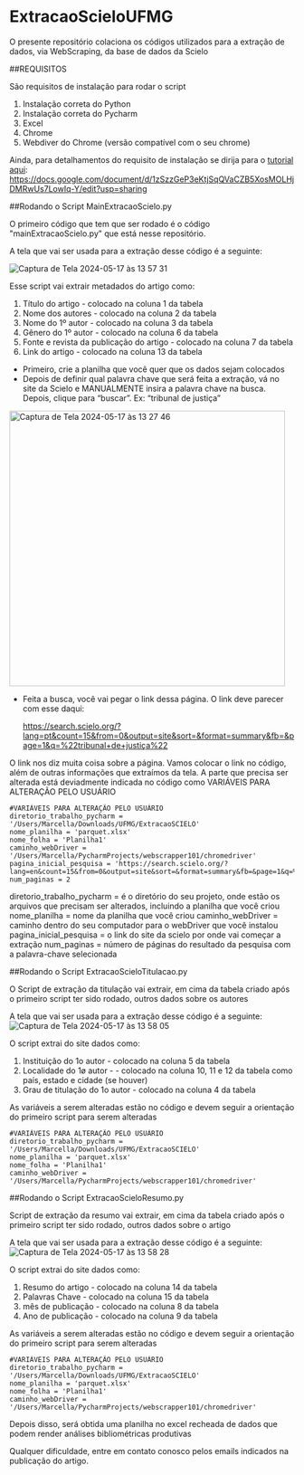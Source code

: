 # ExtracaoScieloUFMG
O presente repositório colaciona os códigos utilizados para a extração de dados, via WebScraping, da base de dados da Scielo

##REQUISITOS 

São requisitos de instalação para rodar o script 
1. Instalação correta do Python
2. Instalação correta do Pycharm
3. Excel
4. Chrome
5. Webdiver do Chrome (versão compatível com o seu chrome) 

Ainda, para detalhamentos do requisito de instalação se dirija para o [tutorial aqui](url): https://docs.google.com/document/d/1zSzzGeP3eKtjSqQVaCZB5XosMOLHjDMRwUs7LowIq-Y/edit?usp=sharing 

##Rodando o Script MainExtracaoScielo.py

O primeiro código que tem que ser rodado é o código "mainExtracaoScielo.py" que está nesse repositório. 

A tela que vai ser usada para a extração desse código é a seguinte: 

![Captura de Tela 2024-05-17 às 13 57 31](https://github.com/marcellacstr/ExtracaoScieloUFMG/assets/112347434/723902ef-6f3c-499b-83a8-2b9df10aa828)


Esse script vai extrair metadados do artigo como: 
1. Título do artigo - colocado na coluna 1 da tabela
2. Nome dos autores - colocado na coluna 2 da tabela
3. Nome do 1º autor - colocado na coluna 3 da tabela
4. Gênero do 1º autor - colocado na coluna 6 da tabela
5. Fonte e revista da publicação do artigo - colocado na coluna 7 da tabela
6. Link do artigo - colocado na coluna 13 da tabela

 - Primeiro, crie a planilha que você quer que os dados sejam colocados 
 - Depois de definir qual palavra chave que será feita a extração, vá no site da Scielo e MANUALMENTE insira a palavra chave na busca. Depois, clique para “buscar”. Ex: “tribunal de justiça” 

<img width="487" alt="Captura de Tela 2024-05-17 às 13 27 46" src="https://github.com/marcellacstr/ExtracaoScieloUFMG/assets/112347434/139609b1-2eef-4825-9fbe-2c7c5090c10b">

 - Feita a busca, você vai pegar o link dessa página. O link deve parecer com esse daqui:

   https://search.scielo.org/?lang=pt&count=15&from=0&output=site&sort=&format=summary&fb=&page=1&q=%22tribunal+de+justiça%22
 
O link nos diz muita coisa sobre a página. Vamos colocar o link no código, além de outras informações que extraímos da tela. A parte que precisa ser alterada está deviadmente indicada no código como VARIÁVEIS PARA ALTERAÇÃO PELO USUÁRIO 

    #VARIÁVEIS PARA ALTERAÇÃO PELO USUÁRIO
    diretorio_trabalho_pycharm = '/Users/Marcella/Downloads/UFMG/ExtracaoSCIELO'
    nome_planilha = 'parquet.xlsx'
    nome_folha = 'Planilha1'
    caminho_webDriver = '/Users/Marcella/PycharmProjects/webscrapper101/chromedriver'
    pagina_inicial_pesquisa = 'https://search.scielo.org/?lang=en&count=15&from=0&output=site&sort=&format=summary&fb=&page=1&q=%22parquet%22'
    num_paginas = 2

 diretorio_trabalho_pycharm = é o diretório do seu projeto, onde estão os arquivos que precisam ser alterados, incluindo a planilha que você criou
 nome_planilha = nome da planilha que você criou 
 caminho_webDriver = caminho dentro do seu computador para o webDriver que você instalou 
 pagina_inicial_pesquisa = o link do site da scielo por onde vai começar a extração 
 num_paginas = número de páginas do resultado da pesquisa com a palavra-chave selecionada 

##Rodando o Script ExtracaoScieloTitulacao.py

O Script de extração da titulação vai extrair, em cima da tabela criado após o primeiro script ter sido rodado, outros dados sobre os autores 

A tela que vai ser usada para a extração desse código é a seguinte: 
![Captura de Tela 2024-05-17 às 13 58 05](https://github.com/marcellacstr/ExtracaoScieloUFMG/assets/112347434/6f611eb9-71d9-4e48-a420-e806f9bce225)


O script extrai do site dados como: 

1. Instituição do 1o autor - colocado na coluna 5 da tabela
2. Localidade do 1ø autor - - colocado na coluna 10, 11 e 12 da tabela como país, estado e cidade (se houver)
3. Grau de titulação do 1o autor - colocado na coluna 4 da tabela

As variáveis a serem alteradas estão no código e devem seguir a orientação do primeiro script para serem alteradas

    #VARIÁVEIS PARA ALTERAÇÃO PELO USUÁRIO
    diretorio_trabalho_pycharm = '/Users/Marcella/Downloads/UFMG/ExtracaoSCIELO'
    nome_planilha = 'parquet.xlsx'
    nome_folha = 'Planilha1'
    caminho_webDriver = '/Users/Marcella/PycharmProjects/webscrapper101/chromedriver'

##Rodando o Script ExtracaoScieloResumo.py

 Script de extração da resumo vai extrair, em cima da tabela criado após o primeiro script ter sido rodado, outros dados sobre o artigo 

 A tela que vai ser usada para a extração desse código é a seguinte: 
![Captura de Tela 2024-05-17 às 13 58 28](https://github.com/marcellacstr/ExtracaoScieloUFMG/assets/112347434/023d59e5-2099-4deb-b553-24dc38583d58)

 O script extrai do site dados como: 

1. Resumo do artigo - colocado na coluna 14 da tabela
2. Palavras Chave - colocado na coluna 15 da tabela
3. mês de publicação - colocado na coluna 8 da tabela
4. Ano de publicação - colocado na coluna 9 da tabela

As variáveis a serem alteradas estão no código e devem seguir a orientação do primeiro script para serem alteradas

    #VARIÁVEIS PARA ALTERAÇÃO PELO USUÁRIO
    diretorio_trabalho_pycharm = '/Users/Marcella/Downloads/UFMG/ExtracaoSCIELO'
    nome_planilha = 'parquet.xlsx'
    nome_folha = 'Planilha1'
    caminho_webDriver = '/Users/Marcella/PycharmProjects/webscrapper101/chromedriver'


Depois disso, será obtida uma planilha no excel recheada de dados que podem render análises bibliométricas produtivas 

Qualquer dificuldade, entre em contato conosco pelos emails indicados na publicação do artigo. 


